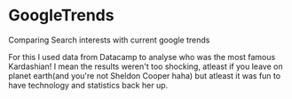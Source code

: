 # GoogleTrends
 Comparing Search interests with current google trends

 For this I used data from Datacamp to analyse who was the most famous Kardashian!
 I mean the results weren't too shocking, atleast if you leave on planet earth(and you're not Sheldon Cooper haha) but atleast it was fun to have technology and statistics back her up. 


